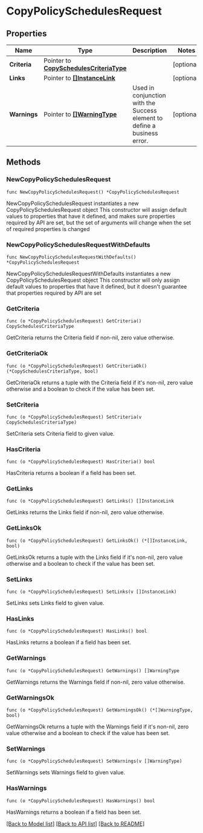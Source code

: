# CopyPolicySchedulesRequest

## Properties

Name | Type | Description | Notes
------------ | ------------- | ------------- | -------------
**Criteria** | Pointer to [**CopySchedulesCriteriaType**](CopySchedulesCriteriaType.md) |  | [optional] 
**Links** | Pointer to [**[]InstanceLink**](InstanceLink.md) |  | [optional] 
**Warnings** | Pointer to [**[]WarningType**](WarningType.md) | Used in conjunction with the Success element to define a business error. | [optional] 

## Methods

### NewCopyPolicySchedulesRequest

`func NewCopyPolicySchedulesRequest() *CopyPolicySchedulesRequest`

NewCopyPolicySchedulesRequest instantiates a new CopyPolicySchedulesRequest object
This constructor will assign default values to properties that have it defined,
and makes sure properties required by API are set, but the set of arguments
will change when the set of required properties is changed

### NewCopyPolicySchedulesRequestWithDefaults

`func NewCopyPolicySchedulesRequestWithDefaults() *CopyPolicySchedulesRequest`

NewCopyPolicySchedulesRequestWithDefaults instantiates a new CopyPolicySchedulesRequest object
This constructor will only assign default values to properties that have it defined,
but it doesn't guarantee that properties required by API are set

### GetCriteria

`func (o *CopyPolicySchedulesRequest) GetCriteria() CopySchedulesCriteriaType`

GetCriteria returns the Criteria field if non-nil, zero value otherwise.

### GetCriteriaOk

`func (o *CopyPolicySchedulesRequest) GetCriteriaOk() (*CopySchedulesCriteriaType, bool)`

GetCriteriaOk returns a tuple with the Criteria field if it's non-nil, zero value otherwise
and a boolean to check if the value has been set.

### SetCriteria

`func (o *CopyPolicySchedulesRequest) SetCriteria(v CopySchedulesCriteriaType)`

SetCriteria sets Criteria field to given value.

### HasCriteria

`func (o *CopyPolicySchedulesRequest) HasCriteria() bool`

HasCriteria returns a boolean if a field has been set.

### GetLinks

`func (o *CopyPolicySchedulesRequest) GetLinks() []InstanceLink`

GetLinks returns the Links field if non-nil, zero value otherwise.

### GetLinksOk

`func (o *CopyPolicySchedulesRequest) GetLinksOk() (*[]InstanceLink, bool)`

GetLinksOk returns a tuple with the Links field if it's non-nil, zero value otherwise
and a boolean to check if the value has been set.

### SetLinks

`func (o *CopyPolicySchedulesRequest) SetLinks(v []InstanceLink)`

SetLinks sets Links field to given value.

### HasLinks

`func (o *CopyPolicySchedulesRequest) HasLinks() bool`

HasLinks returns a boolean if a field has been set.

### GetWarnings

`func (o *CopyPolicySchedulesRequest) GetWarnings() []WarningType`

GetWarnings returns the Warnings field if non-nil, zero value otherwise.

### GetWarningsOk

`func (o *CopyPolicySchedulesRequest) GetWarningsOk() (*[]WarningType, bool)`

GetWarningsOk returns a tuple with the Warnings field if it's non-nil, zero value otherwise
and a boolean to check if the value has been set.

### SetWarnings

`func (o *CopyPolicySchedulesRequest) SetWarnings(v []WarningType)`

SetWarnings sets Warnings field to given value.

### HasWarnings

`func (o *CopyPolicySchedulesRequest) HasWarnings() bool`

HasWarnings returns a boolean if a field has been set.


[[Back to Model list]](../README.md#documentation-for-models) [[Back to API list]](../README.md#documentation-for-api-endpoints) [[Back to README]](../README.md)


